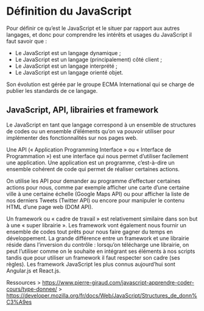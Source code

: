 # Définition du JavaScript
Pour définir ce qu’est le JavaScript et le situer par rapport aux autres langages, et donc pour comprendre les intérêts et usages du JavaScript il faut savoir que :

- Le JavaScript est un langage dynamique ;
- Le JavaScript est un langage (principalement) côté client ;
- Le JavaScript est un langage interprété ;
- Le JavaScript est un langage orienté objet.

Son évolution est gérée par le groupe ECMA International qui 
se charge de publier les standards de ce langage.

## JavaScript, API, librairies et framework
Le JavaScript en tant que langage correspond à un ensemble de structures 
de codes ou un ensemble d’éléments qu’on va pouvoir utiliser pour implémenter 
des fonctionnalités sur nos pages web.

Une API (« Application Programming Interface » ou « Interface de Programmation ») 
est une interface qui nous permet d’utiliser facilement une application. 
Une application est un programme, c’est-à-dire un ensemble cohérent de code 
qui permet de réaliser certaines actions.

On utilise les API pour demander au programme d’effectuer certaines actions 
pour nous, comme par exemple afficher une carte d’une certaine ville à une 
certaine échelle (Google Maps API) ou pour afficher la liste de nos derniers 
Tweets (Twitter API) ou encore pour manipuler le contenu HTML d’une page web 
(DOM API).

Un framework ou « cadre de travail » est relativement similaire dans son but à 
une « super librairie ». Les framework vont également nous fournir un ensemble de 
codes tout prêts pour nous faire gagner du temps en développement. 
La grande différence entre un framework et une librairie réside dans 
l’inversion du contrôle : lorsqu’on télécharge une librairie, on peut 
l’utiliser comme on le souhaite en intégrant ses éléments à nos scripts 
tandis que pour utiliser un framework il faut respecter son cadre (ses règles). 
Les framework JavaScript les plus connus aujourd’hui sont Angular.js et React.js.


Ressources
    > https://www.pierre-giraud.com/javascript-apprendre-coder-cours/type-donnee/
    > https://developer.mozilla.org/fr/docs/Web/JavaScript/Structures_de_donn%C3%A9es
